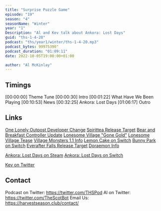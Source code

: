 ```yaml
---
title: "Surprise Puzzle Game"
episode: "19"
season: "4"
seasonName: "Winter"
year: "1"
Description: "Al and Kev talk about Ankora: Lost Days"
guid: "ths-1-4-20"
podcast: "ths/year1/winter/ths-1-4-20.mp3"
podcast_bytes: 99975390"
podcast_duration: "01:09:11"
date: 2022-10-05T19:00:00+01:00

author: "Al McKinlay"
---
```


## Timings

[00:00:00] Theme Tune
[00:00:30] Intro
[00:01:22] What Have We Been Playing 
[00:10:53] News
[00:32:25] Ankora: Lost Days
[01:06:17] Outro

## Links

[One Lonely Outpost Developer Change](https://www.kickstarter.com/projects/aurorianstudios/one-lonely-outpost/posts/3613147)
[Spirittea Release Target](https://www.kickstarter.com/projects/cheesemaster/spirittea/posts/3618516)
[Bear and Breakfast Controller Update](https://twitter.com/BearBreakfast/status/1574344332525666305)
[Lonesome Village "Gone Gold"](https://twitter.com/OgrePixel/status/1573394284518277154)
[Lonesome Village Tease](https://www.kickstarter.com/projects/ogrepixel/lonesome-village/posts/3622518)
[Village Monsters 1.1 Info](https://store.steampowered.com/news/app/679830/view/3276953770288299504)
[Lemon Cake on Switch](https://twitter.com/IndieWorldNA/status/1575893418403893248)
[Bunny Park on Switch](https://twitter.com/SOEDESCO/status/1575787551658573827)
[Everafter Falls Release Target](https://www.kickstarter.com/projects/squarehusky/everafter-falls/posts/3542907)
[Doraemon Info](https://fogu.com/hm/index.php?s=news&p=updates&t=1664582320)

[Ankora: Lost Days on Steam](https://store.steampowered.com/app/1647770/Ankora_Lost_Days/)
[Ankora: Lost Days on Switch](https://www.nintendo.co.uk/Games/Nintendo-Switch-download-software/Ankora-Lost-Days-2263203.html)


[Kev on Twitter](https://twitter.com/koopaprez)

## Contact

Podcast on Twitter: https://twitter.com/THSPod
Al on Twitter: https://twitter.com/TheScotBot
Email Us: https://harvestseason.club/contact/
